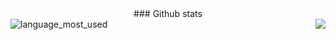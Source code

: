 <div align=center>
### Github stats
  
</div>   

<div align=right> <img src="https://github-readme-stats.vercel.app/api?username=Luiz166&theme=midnight-purple" border=true />
<img src="https://github-readme-stats.vercel.app/api/top-langs/?username=Luiz166&theme=midnight-purple" alt="language_most_used" border=true align=left
</div>

